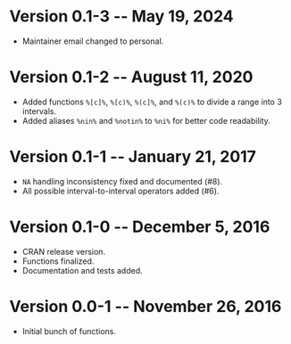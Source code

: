 # Version 0.1-3 -- May 19, 2024

* Maintainer email changed to personal.

# Version 0.1-2 -- August 11, 2020

* Added functions `%[c]%`, `%[c)%`, `%(c]%`, and `%(c)%`
  to divide a range into 3 intervals.
* Added aliases `%nin%` and `%notin%` to `%ni%` for better code readability.

# Version 0.1-1 -- January 21, 2017

* `NA` handling inconsistency fixed and documented (#8).
* All possible interval-to-interval operators added (#6).

# Version 0.1-0 -- December 5, 2016

* CRAN release version.
* Functions finalized.
* Documentation and tests added.

# Version 0.0-1 -- November 26, 2016

* Initial bunch of functions.
